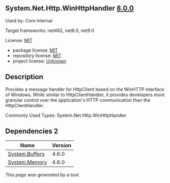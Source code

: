 ﻿System.Net.Http.WinHttpHandler [8.0.0](https://www.nuget.org/packages/System.Net.Http.WinHttpHandler/8.0.0)
--------------------

Used by: Core internal

Target frameworks: net462, net8.0, net9.0

License: [MIT](../../../../licenses/mit) 

- package license: [MIT](https://licenses.nuget.org/MIT) 
- repository license: [MIT](https://github.com/dotnet/runtime) 
- project license: [Unknown](https://dot.net/) 

Description
-----------
Provides a message handler for HttpClient based on the WinHTTP interface of Windows. While similar to HttpClientHandler, it provides developers more granular control over the application's HTTP communication than the HttpClientHandler.

Commonly Used Types:
System.Net.Http.WinHttpHandler

Dependencies 2
-----------

|Name|Version|
|----------|:----|
|[System.Buffers](../../../../packages/nuget.org/system.buffers/4.6.0)|4.6.0|
|[System.Memory](../../../../packages/nuget.org/system.memory/4.6.0)|4.6.0|

*This page was generated by a tool.*